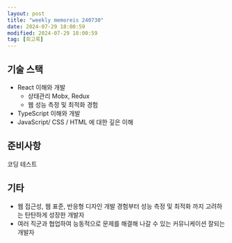 ```yaml
---
layout: post
title: "weekly memoreis 240730"
date: 2024-07-29 18:00:59
modified: 2024-07-29 18:00:59
tag: [회고록]
---
```



## 기술 스택
* React 이해와 개발
    * 상태관리 Mobx, Redux    
    * 웹 성능 측정 및 최적화 경험
* TypeScript 이해와 개발 
* JavaScript/ CSS / HTML 에 대한 깊은 이해


## 준비사항
코딩 테스트

## 기타
* 웹 접근성, 웹 표준, 반응형 디자인 개발 경험부터 성능 측정 및 최적화 까지 고려하는 탄탄하게 성장한 개발자
* 여러 직군과 협업하여 능동적으로 문제를 해결해 나갈 수 있는 커뮤니케이션 잘되는 개발자


